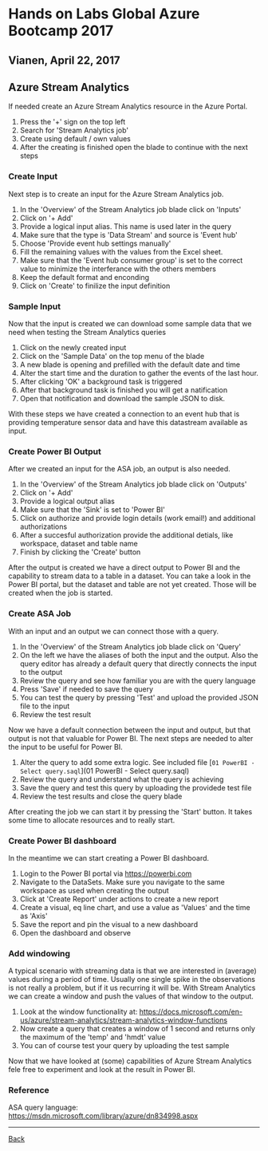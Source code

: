 # Hands on Labs Global Azure Bootcamp 2017
## Vianen, April 22, 2017

## Azure Stream Analytics

If needed create an Azure Stream Analytics resource in the Azure Portal.
1. Press the '+' sign on the top left
2. Search for 'Stream Analytics job'
3. Create using default / own values
4. After the creating is finished open the blade to continue with the next steps

### Create Input

Next step is to create an input for the Azure Stream Analytics job.
1. In the 'Overview' of the Stream Analytics job blade click on 'Inputs'
2. Click on '+ Add'
3. Provide a logical input alias. This name is used later in the query
4. Make sure that the type is 'Data Stream' and source is 'Event hub'
5. Choose 'Provide event hub settings manually'
6. Fill the remaining values with the values from the Excel sheet.
7. Make sure that the 'Event hub consumer group' is set to the correct value to minimize the interferance with the others members
8. Keep the default format and enconding
9. Click on 'Create' to finilize the input definition

### Sample Input

Now that the input is created we can download some sample data that we need when testing the Stream Analytics queries

1. Click on the newly created input
2. Click on the 'Sample Data' on the top menu of the blade
3. A new blade is opening and prefilled with the default date and time
4. Alter the start time and the duration to gather the events of the last hour.
5. After clicking 'OK' a background task is triggered
6. After that background task is finished you will get a natification
7. Open that notification and download the sample JSON to disk.

With these steps we have created a connection to an event hub that is providing temperature sensor data and have this datastream available as input.

### Create Power BI Output

After we created an input for the ASA job, an output is also needed.

1. In the 'Overview' of the Stream Analytics job blade click on 'Outputs'
2. Click on '+ Add'
3. Provide a logical output alias
4. Make sure that the 'Sink' is set to 'Power BI'
5. Click on authorize and provide login details (work email!) and additional authorizations
6. After a succesful authorization provide the additional detials, like workspace, dataset and table name
7. Finish by clicking the 'Create' button 

After the output is created we have a direct output to Power BI and the capability to stream data to a table in a dataset. You can take a look in the Power BI portal, but the dataset and table are not yet created. Those will be created when the job is started.

### Create ASA Job

With an input and an output we can connect those with a query.

1. In the 'Overview' of the Stream Analytics job blade click on 'Query'
2. On the left we have the aliases of both the input and the output. Also the query editor has already a default query that directly connects the input to the output
3. Review the query and see how familiar you are with the query language
4. Press 'Save' if needed to save the query
5. You can test the query by pressing 'Test' and upload the provided JSON file to the input
6. Review the test result

Now we have a default connection between the input and output, but that output is not that valuable for Power BI. The next steps are needed to alter the input to be useful for Power BI.
1. Alter the query to add some extra logic. See included file [`01 PowerBI - Select query.saql`](01 PowerBI - Select query.saql)
2. Review the query and understand what the query is achieving
3. Save the query and test this query by uploading the providede test file
4. Review the test results and close the query blade

After creating the job we can start it by pressing the 'Start' button. It takes some time to allocate resources and to really start.

### Create Power BI dashboard

In the meantime we can start creating a Power BI dashboard.
1. Login to the Power BI portal via https://powerbi.com
2. Navigate to the DataSets. Make sure you navigate to the same workspace as used when creating the output
3. Click at 'Create Report' under actions to create a new report
4. Create a visual, eq line chart, and use a value as 'Values' and the time as 'Axis'
5. Save the report and pin the visual to a new dashboard
6. Open the dashboard and observe

### Add windowing

A typical scenario with streaming data is that we are interested in (average) values during a period of time. Usually one single spike in the observations is not really a problem, but if it us recurring it will be. With Stream Analytics we can create a window and push the values of that window to the output.

1. Look at the window functionality at: https://docs.microsoft.com/en-us/azure/stream-analytics/stream-analytics-window-functions
2. Now create a query that creates a window of 1 second and returns only the maximum of the 'temp' and 'hmdt' value
3. You can of course test your query by uploading the test sample

Now that we have looked at (some) capabilities of Azure Stream Analytics fele free to experiment and look at the result in Power BI.

### Reference
ASA query language: https://msdn.microsoft.com/library/azure/dn834998.aspx

---
[Back](../README.md)